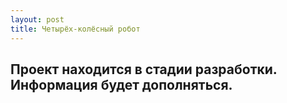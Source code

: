```yaml
---
layout: post
title: Четырёх-колёсный робот
---
```

## Проект находится в стадии разработки. Информация будет дополняться.